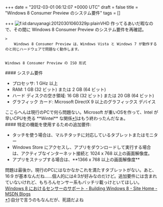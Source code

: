 
+++
date = "2012-03-01 06:12:07 +0000 UTC"
draft = false
title = "Windows 8 Consumer Preview のシステム要件"
tags = []

+++
<img src="http://cdn-ak.f.st-hatena.com/images/fotolife/d/daruyanagi/20120301/20120301060329.png" alt="f:id:daruyanagi:20120301060329p:plain" title="f:id:daruyanagi:20120301060329p:plain" class="hatena-fotolife"/>VHD 作ってるあいだ暇なので、その間に Windows 8 Consumer Preview のシステム要件を再確認。

    >
        Windows 8 Consumer Preview は、Windows Vista と Windows 7 が動作するのと同じハードウェアで問題なく動作します。

        
	Windows 8 Consumer Preview の ISO 形式

    

<div class="section">
    #### システム要件
    
<ul>
<li>プロセッサ: 1 GHz 以上</li>
<li>RAM: 1 GB (32 ビット) または 2 GB (64 ビット)</li>
<li>ハード ディスクの空き領域: 16 GB (32 ビット) または 20 GB (64 ビット)</li>
<li>グラフィック カード: Microsoft DirectX 9 以上のグラフィックス デバイス</li>
</ul>ここらへんは現行のPCで何ら問題ない。Microsoft が重いOSを作って、Intel が早いCPUを売る **Wintel** な関係<a href="#f1" name="fn1" title="自分で言うのもなんだが、死語だよね">*1</a>はもう終わったんだなぁ。

</div>
<div class="section">
    #### 特定の機能を使用するための追加要件:
    
<ul>
<li>タッチを使う場合は、マルチタッチに対応しているタブレットまたはモニター</li>
<li>Windows Store にアクセスし、アプリをダウンロードして実行する場合は、アクティブなインターネット接続と 1024 x 768 以上の画面解像度。</li>
<li>アプリをスナップする場合は、**1366 x 768 以上の画面解像度**</li>
</ul>問題は最後か。現行のPCにはなかなかこれを満たすタブレットがない。あと、16:9 が基本なんだね……個人的には4:3が好みなのだけど。追加要件には含まれていないけれど、もちろんセンサー系もバッチリ載っけといてほしい。<a href="http://blogs.msdn.com/b/b8_ja/archive/2012/01/30/windows-8-supporting-sensors.aspx">
<br/>
	Windows 8 におけるセンサーのサポート - Building Windows 8 - Site Home - MSDN Blogs
<br/>
</a>

</div><div class="footnote">
<a href="#fn1" name="f1" class="footnote-number">*1</a><span class="footnote-delimiter">:</span><span class="footnote-text">自分で言うのもなんだが、死語だよね</span>
</div>

